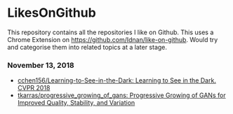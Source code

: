 # LikesOnGithub
This repository contains all the repositories I like on Github. This uses a Chrome Extension on https://github.com/Idnan/like-on-github. Would try and categorise them into related topics at a later stage.

### November 13, 2018 
- [cchen156/Learning-to-See-in-the-Dark: Learning to See in the Dark. CVPR 2018](https://github.com/cchen156/Learning-to-See-in-the-Dark) 
- [tkarras/progressive_growing_of_gans: Progressive Growing of GANs for Improved Quality, Stability, and Variation](https://github.com/tkarras/progressive_growing_of_gans) 
